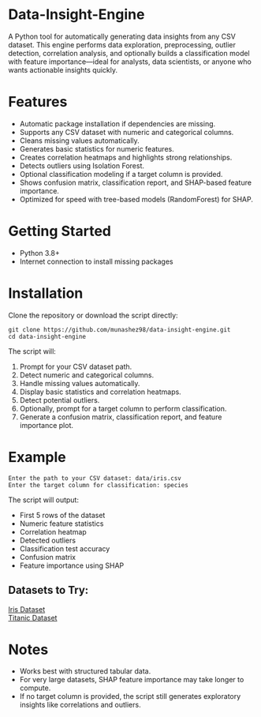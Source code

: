# Data-Insight-Engine
A Python tool for automatically generating data insights from any CSV dataset. This engine performs data exploration, preprocessing, outlier detection, correlation analysis, and optionally builds a classification model with feature importance—ideal for analysts, data scientists, or anyone who wants actionable insights quickly.

# Features
- Automatic package installation if dependencies are missing.
- Supports any CSV dataset with numeric and categorical columns.
- Cleans missing values automatically.
- Generates basic statistics for numeric features.
- Creates correlation heatmaps and highlights strong relationships.
- Detects outliers using Isolation Forest.
- Optional classification modeling if a target column is provided.
- Shows confusion matrix, classification report, and SHAP-based feature importance.
- Optimized for speed with tree-based models (RandomForest) for SHAP.

# Getting Started
- Python 3.8+
- Internet connection to install missing packages

# Installation
Clone the repository or download the script directly:

```
git clone https://github.com/munashez98/data-insight-engine.git
cd data-insight-engine
```

The script will:

1. Prompt for your CSV dataset path.
2. Detect numeric and categorical columns.
3. Handle missing values automatically.
4. Display basic statistics and correlation heatmaps.
5. Detect potential outliers.
6. Optionally, prompt for a target column to perform classification.
7. Generate a confusion matrix, classification report, and feature importance plot.

# Example
```
Enter the path to your CSV dataset: data/iris.csv
Enter the target column for classification: species
```

The script will output:

- First 5 rows of the dataset
- Numeric feature statistics
- Correlation heatmap
- Detected outliers
- Classification test accuracy
- Confusion matrix
- Feature importance using SHAP

## Datasets to Try:
[Iris Dataset](https://archive.ics.uci.edu/ml/machine-learning-databases/iris/iris.data) \
[Titanic Dataset](https://www.kaggle.com/datasets/yasserh/titanic-dataset/data)

# Notes
- Works best with structured tabular data.
- For very large datasets, SHAP feature importance may take longer to compute.
- If no target column is provided, the script still generates exploratory insights like correlations and outliers.

